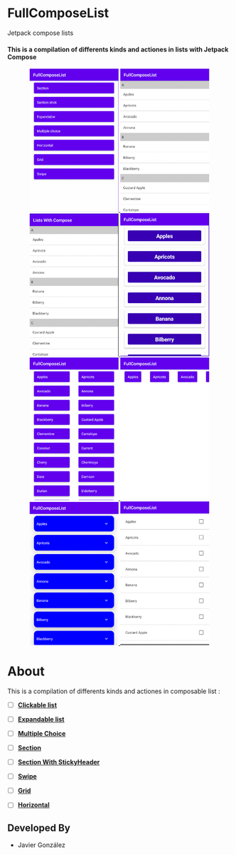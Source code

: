 # FullComposeList
Jetpack compose lists 
<p align="center">
 <h4>This is a compilation of differents kinds and actiones in lists with Jetpack Compose</h4>
</p>

<p align="center">
 <a href="https://github.com/thedeveloperworldisyours/FullComposeList/tree/master/app/src/main/java/com/a/jetpackcomposelists/main" class="class"> 
  <img src="https://github.com/thedeveloperworldisyours/FullComposeList/blob/master/resources/clickable.gif" width="200px" /> 
 </a>
 <a href="https://github.com/thedeveloperworldisyours/FullComposeList/tree/master/app/src/main/java/com/a/jetpackcomposelists/section" class="class"> 
  <img src="https://github.com/thedeveloperworldisyours/FullComposeList/blob/master/resources/section.gif" width="200px" /> 
 </a>
 <a href="https://github.com/thedeveloperworldisyours/FullComposeList/tree/master/app/src/main/java/com/a/jetpackcomposelists/sectionstick" class="class"> 
  <img src="https://github.com/thedeveloperworldisyours/FullComposeList/blob/master/resources/sectionWithStickyHeader.gif" width="200px" /> 
 </a>
 <a href="https://github.com/thedeveloperworldisyours/FullComposeList/tree/master/app/src/main/java/com/a/jetpackcomposelists/swipe" class="class"> 
  <img src="https://github.com/thedeveloperworldisyours/FullComposeList/blob/master/resources/swipe.gif" width="200px" />
 </a>
 <a href="https://github.com/thedeveloperworldisyours/FullComposeList/tree/master/app/src/main/java/com/a/jetpackcomposelists/grid" class="class"> 
  <img src="https://github.com/thedeveloperworldisyours/FullComposeList/blob/master/resources/grid.gif" width="200px" /> 
 </a>
 <a href="https://github.com/thedeveloperworldisyours/FullComposeList/tree/master/app/src/main/java/com/a/jetpackcomposelists/horizontal" class="class"> 
  <img src="https://github.com/thedeveloperworldisyours/FullComposeList/blob/master/resources/horizontal.gif" width="200px" />
 </a>
 <a href="https://github.com/thedeveloperworldisyours/FullComposeList/tree/master/app/src/main/java/com/a/jetpackcomposelists/expandable" class="class"> 
  <img src="https://github.com/thedeveloperworldisyours/FullComposeList/blob/master/resources/expandable.gif" width="200px" />
 </a>
 <a href="https://github.com/thedeveloperworldisyours/FullComposeList/tree/master/app/src/main/java/com/a/jetpackcomposelists/multiple" class="class"> 
  <img src="https://github.com/thedeveloperworldisyours/FullComposeList/blob/master/resources/multiple.gif" width="200px" />
 </a>
</p>

# About
  This is a compilation of differents kinds and actiones in composable list :
   
 - [ ] **[Clickable list](https://github.com/thedeveloperworldisyours/FullComposeList/tree/master/app/src/main/java/com/a/jetpackcomposelists/main)**
 - [ ] **[Expandable list](https://github.com/thedeveloperworldisyours/FullComposeList/tree/master/app/src/main/java/com/a/jetpackcomposelists/expandable)**
 - [ ] **[Multiple Choice](https://github.com/thedeveloperworldisyours/FullComposeList/tree/master/app/src/main/java/com/a/jetpackcomposelists/multiple)**
 - [ ] **[Section](https://github.com/thedeveloperworldisyours/FullComposeList/tree/master/app/src/main/java/com/a/jetpackcomposelists/section)**
 - [ ] **[Section With StickyHeader](https://github.com/thedeveloperworldisyours/FullComposeList/tree/master/app/src/main/java/com/a/jetpackcomposelists/sectionstick)**
 - [ ] **[Swipe](https://github.com/thedeveloperworldisyours/FullComposeList/tree/master/app/src/main/java/com/a/jetpackcomposelists/swipe)**
 - [ ] **[Grid](https://github.com/thedeveloperworldisyours/FullComposeList/tree/master/app/src/main/java/com/a/jetpackcomposelists/grid)**
 - [ ] **[Horizontal](https://github.com/thedeveloperworldisyours/FullComposeList/tree/master/app/src/main/java/com/a/jetpackcomposelists/horizontal)**
 
 
 Developed By
------------
* Javier González 

<a href="https://es.linkedin.com/in/javier-gonz%C3%A1lez-cabezas-8b4b2231">
</a>
